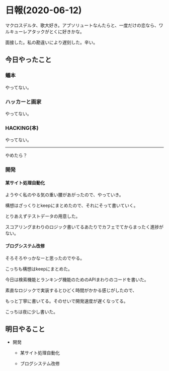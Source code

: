 # 日報(2020-06-12)

マクロスデルタ、歌大好き。アブソリュートなんたらと、一度だけの恋なら、ワルキューレアタックがとくに好きかな。

面接した。私の勘違いにより遅刻した。辛い。

## 今日やったこと

### 蟻本

やってない。

### ハッカーと画家

やってない。

### HACKING(本)

やってない。

-----

やめたら？

### 開発

#### 某サイト処理自動化

ようやく私のやる気の重い腰があがったので、やっていき。

構想はざっくりとkeepにまとめたので、それにそって書いていく。

とりあえずテストデータの用意した。

スコアリングまわりのロジック書いてるあたりでカフェでてからまったく進捗がない。

#### ブログシステム改修

そろそろやっかなーと思ったのでやる。

こっちも構想はkeepにまとめた。

今日は検索機能とランキング機能のためのAPIまわりのコードを書いた。

素直なロジックで実装するとひどく時間がかかる感じがしたので、

もっと丁寧に書いてる。そのせいで開発速度が遅くなってる。

こっちは夜に少し書いた。

## 明日やること

* 開発

	* 某サイト処理自動化

	* ブログシステム改修
